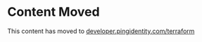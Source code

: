 # Content Moved

This content has moved to [developer.pingidentity.com/terraform](https://developer.pingidentity.com/terraform/products/pingdirectory/faq.html)

